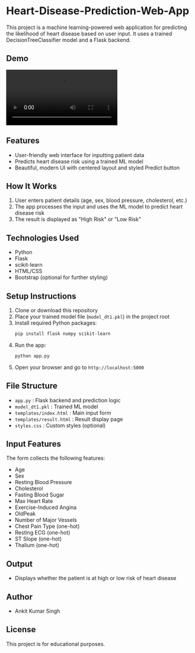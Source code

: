 
# Heart-Disease-Prediction-Web-App
This project is a machine learning-powered web application for predicting the likelihood of heart disease based on user input. It uses a trained DecisionTreeClassifier model and a Flask backend.

## Demo
![Demo of Heart Disease Prediction App](demo.gif.mp4)


## Features
- User-friendly web interface for inputting patient data
- Predicts heart disease risk using a trained ML model
- Beautiful, modern UI with centered layout and styled Predict button

## How It Works
1. User enters patient details (age, sex, blood pressure, cholesterol, etc.)
2. The app processes the input and uses the ML model to predict heart disease risk
3. The result is displayed as "High Risk" or "Low Risk"

## Technologies Used
- Python
- Flask
- scikit-learn
- HTML/CSS
- Bootstrap (optional for further styling)

## Setup Instructions
1. Clone or download this repository
2. Place your trained model file (`model_dt1.pkl`) in the project root
3. Install required Python packages:
   ```bash
   pip install flask numpy scikit-learn
   ```
4. Run the app:
   ```bash
   python app.py
   ```
5. Open your browser and go to `http://localhost:5000`

## File Structure
- `app.py` : Flask backend and prediction logic
- `model_dt1.pkl` : Trained ML model
- `templates/index.html` : Main input form
- `templates/result.html` : Result display page
- `styles.css` : Custom styles (optional)

## Input Features
The form collects the following features:
- Age
- Sex
- Resting Blood Pressure
- Cholesterol
- Fasting Blood Sugar
- Max Heart Rate
- Exercise-Induced Angina
- OldPeak
- Number of Major Vessels
- Chest Pain Type (one-hot)
- Resting ECG (one-hot)
- ST Slope (one-hot)
- Thalium (one-hot)

## Output
- Displays whether the patient is at high or low risk of heart disease

## Author
- Ankit Kumar Singh

## License
This project is for educational purposes.
